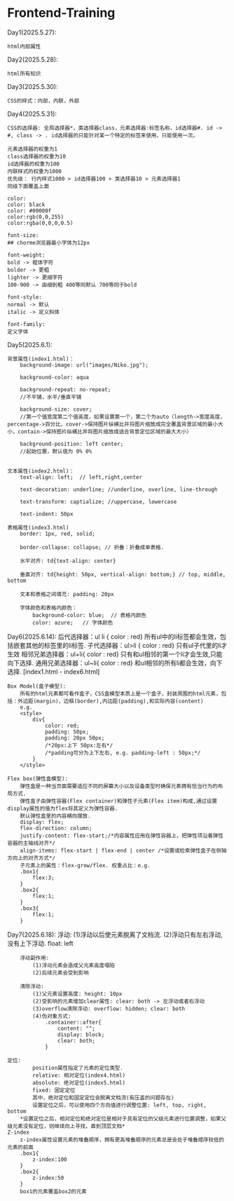 # Frontend-Training


Day1(2025.5.27): 

	html内部属性


Day2(2025.5.28): 
	
	html所有知识


Day3(2025.5.30): 

	CSS的样式：内部，内联，外部


Day4(2025.5.31): 

	CSS的选择器: 全局选择器*，类选择器class，元素选择器:标签名称，id选择器#. id -> #, class -> . id选择器的只能针对某一个特定的标签来使用，只能使用一次。

	元素选择器的权重为1
	class选择器的权重为10
	id选择器的权重为100
	内联样式的权重为1000
	优先级： 行内样式1000 > id选择器100 > 类选择器10 > 元素选择器1
	同级下面覆盖上面

	color:
	color: black
	color: #00000f
	color:rgb(0,0,255)
	color:rgba(0,0,0,0.5)

	font-size:
	## chorme浏览器最小字体为12px

	font-weight:
	bold -> 粗体字符
	bolder -> 更粗
	lighter -> 更细字符
	100-900 -> 由细到粗 400等同默认 700等同于bold

	font-style:
	normal -> 默认
	italic -> 定义斜体

	font-family:
	定义字体

Day5(2025.6.1):

	背景属性(index1.html)：
		background-image: url("images/Niko.jpg");

		background-color: aqua

		background-repeat: no-repeat; 
		//不平铺，水平/垂直平铺

		background-size: cover;  
		//第一个值宽度第二个值高度，如果设置第一个，第二个为auto（length->宽度高度，percentage->百分比，cover->保持图片纵横比并将图片缩放成完全覆盖背景区域的最小大小，contain->保持图片纵横比并将图片缩放成适合背景定位区域的最大大小）

		background-position: left center; 
		//起始位置，默认值为 0% 0%


	文本属性(index2.html)：
		text-align: left;  // left,right,center

		text-decoration: underline;	//underline, overline, line-through

		text-transform: captialize; //uppercase, lowercase

		text-indent: 50px

	表格属性(index3.html)
		border: 1px, red, solid;

		border-collapse: collapse; // 折叠：折叠成单表格.

		水平对齐: td{text-align: center}
		
		垂直对齐: td{height: 50px, vertical-align: bottom;} // top, middle, bottom

		文本和表格之间填充: padding: 20px

		字体颜色和表格内颜色：			
			background-color: blue;  // 表格内颜色
			color: azure;	// 字体颜色


Day6(2025.6.14):
	后代选择器：ul li { color : red}  所有ul中的li标签都会生效，包括嵌套其他的标签里的li标签.
	子代选择器：ul>li { color : red}  只有ul子代里的li才生效
	相邻兄弟选择器：ul+li{ color : red} 只有和ul相邻的第一个li才会生效,只能向下选择.
	通用兄弟选择器：ul~li{ color : red} 和ul相邻的所有li都会生效，向下选择.
	[index1.html - index6.html]

	Box Model(盒子模型):
		所有的html元素都可看作盒子，CSS盒模型本质上是一个盒子，封装周围的html元素，包括：外边距(margin)，边框(border),内边距(padding),和实际内容(content)
		e.g.
		<style>
			div{
				color: red;
				padding: 50px;
				padding: 20px 50px;
				/*20px:上下 50px:左右*/
				/*padding可分为上下左右, e.g. padding-left : 50px;*/
			}
		</style>

	Flex box(弹性盒模型):
		弹性盒是一种当页面需要适应不同的屏幕大小以及设备类型时确保元素拥有恰当行为的布局方式.
		弹性盒子由弹性容器(Flex container)和弹性子元素(Flex item)构成,通过设置display属性的值为flex将其定义为弹性容器.
		默认弹性盒里的内容横向摆放.
		display: flex;
		flex-direction: column;
		justify-content: flex-start;/*内容属性应用在弹性容器上，把弹性项沿着弹性容器的主轴线对齐*/
		align-items: flex-start | flex-end | center /*设置或检索弹性盒子在侧轴方向上的对齐方式*/
		子元素上的属性：flex-grow/flex. 权重占比：e.g.
		.box1{
			flex:3;
		}
		.box2{
			flex:1;
		}
		.box3{
			flex:1;
		}

Day7(2025.6.18):
	浮动: 
			(1)浮动以后使元素脱离了文档流.
			(2)浮动只有左右浮动,没有上下浮动.
		float: left

		浮动副作用:
			(1)浮动元素会造成父元素高度塌陷
			(2)后续元素会受到影响

		清除浮动:
			(1)父元素设置高度: height: 10px
			(2)受影响的元素增加clear属性: clear: both -> 左浮动或者右浮动
			(3)overflow清除浮动: overflow: hidden; clear: both
			(4)伪对象方式:		
				.container::after{
					content: "";
					display: block;
					clear: both;
				}

	定位:
			position属性指定了元素的定位类型.
			relative: 相对定位(index4.html)
			absolute: 绝对定位(index5.html)
			fixed: 固定定位
			其中，绝对定位和固定定位会脱离文档流(有压盖的问题存在)
			设置定位之后，可以使用四个方向值进行调整位置: left, top, right, bottom
		*设置定位之后，相对定位和绝对定位是相对于具有定位的父级元素进行位置调整，如果父级元素没有定位，则继续向上寻找，直到顶层文档*
	Z-index
		z-index属性设置元素的堆叠顺序，拥有更高堆叠顺序的元素总是会处于堆叠顺序较低的元素的前面
		.box1{
			z-index:100
		}
		.box2{
			z-index:50
		}
		box1的元素覆盖box2的元素